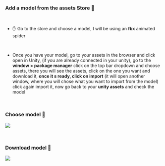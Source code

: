 ### Add a model from the assets Store 👾

<br>

- ✋ Go to the store and choose a model, I will be using an **fbx** animated spider

<br>

- Once you have your model, go to your assets in the browser and click open in Unity, (if you are already connected in your unity), go to the **window > package manager** click on the top bar dropdown and choose assets, there you will see the assets, click on the one you want and download it, **once it s ready, click on import** (it will open another window, where you will chose what you want to import from the model) click again import it, now go back to your **unity assets** and check the model

<br>

### Choose model 🍰

[<img src="./img-spiderapp/chooseModel-from-unityStore1.gif
"/>]()

<br>

### Download model 🧁

[<img src="./img-spiderapp/downloadModel-from-unityStore1.gif
"/>]()
